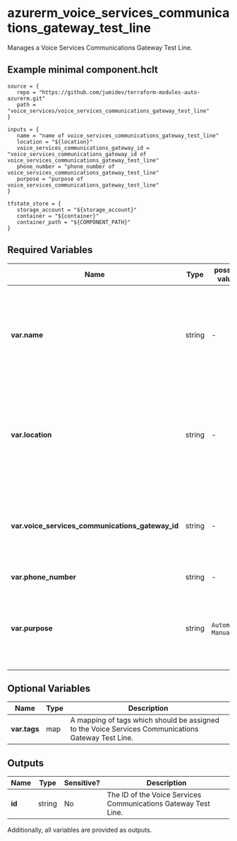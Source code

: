 # azurerm_voice_services_communications_gateway_test_line

Manages a Voice Services Communications Gateway Test Line.

## Example minimal component.hclt

```hcl
source = {
   repo = "https://github.com/jumidev/terraform-modules-auto-azurerm.git" 
   path = "voice_services/voice_services_communications_gateway_test_line" 
}

inputs = {
   name = "name of voice_services_communications_gateway_test_line" 
   location = "${location}" 
   voice_services_communications_gateway_id = "voice_services_communications_gateway_id of voice_services_communications_gateway_test_line" 
   phone_number = "phone_number of voice_services_communications_gateway_test_line" 
   purpose = "purpose of voice_services_communications_gateway_test_line" 
}

tfstate_store = {
   storage_account = "${storage_account}" 
   container = "${container}" 
   container_path = "${COMPONENT_PATH}" 
}

```

## Required Variables

| Name | Type |  possible values |  Description |
| ---- | --------- |  ----------- | ----------- |
| **var.name** | string |  -  |  Specifies the name which should be used for this Voice Services Communications Gateway Test Line. Changing this forces a new resource to be created. | 
| **var.location** | string |  -  |  Specifies the Azure Region where the Voice Services Communications Gateway Test Line should exist. Changing this forces a new resource to be created. | 
| **var.voice_services_communications_gateway_id** | string |  -  |  Specifies the ID of the Voice Services Communications Gateway. Changing this forces a new resource to be created. | 
| **var.phone_number** | string |  -  |  Specifies the phone number. | 
| **var.purpose** | string |  `Automated`, `Manual`  |  The purpose of the Voice Services Communications Gateway Test Line. Possible values are `Automated` or `Manual`. | 

## Optional Variables

| Name | Type |  Description |
| ---- | --------- |  ----------- |
| **var.tags** | map |  A mapping of tags which should be assigned to the Voice Services Communications Gateway Test Line. | 



## Outputs

| Name | Type | Sensitive? | Description |
| ---- | ---- | --------- | --------- |
| **id** | string | No  | The ID of the Voice Services Communications Gateway Test Line. | 

Additionally, all variables are provided as outputs.
